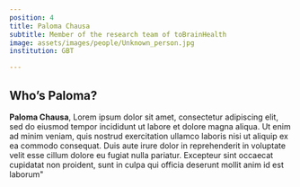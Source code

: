 ```yaml
---
position: 4
title: Paloma Chausa 
subtitle: Member of the research team of toBrainHealth
image: assets/images/people/Unknown_person.jpg
institution: GBT

---
```


## Who’s Paloma?

**Paloma Chausa**, Lorem ipsum dolor sit amet, consectetur adipiscing elit, sed do eiusmod tempor incididunt ut labore et dolore magna aliqua. Ut enim ad minim veniam, quis nostrud exercitation ullamco laboris nisi ut aliquip ex ea commodo consequat. Duis aute irure dolor in reprehenderit in voluptate velit esse cillum dolore eu fugiat nulla pariatur. Excepteur sint occaecat cupidatat non proident, sunt in culpa qui officia deserunt mollit anim id est laborum"
